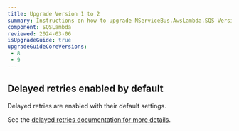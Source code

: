 ```yaml
---
title: Upgrade Version 1 to 2
summary: Instructions on how to upgrade NServiceBus.AwsLambda.SQS Version 1 to 2.
component: SQSLambda
reviewed: 2024-03-06
isUpgradeGuide: true
upgradeGuideCoreVersions:
 - 8
 - 9
---
```


## Delayed retries enabled by default

Delayed retries are enabled with their default settings.

See the [delayed retries documentation for more details](/nservicebus/recoverability/configure-delayed-retries.md#disabling-through-code).
